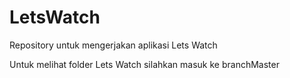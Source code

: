 # LetsWatch
Repository untuk mengerjakan aplikasi Lets Watch

Untuk melihat folder Lets Watch silahkan masuk ke branchMaster
